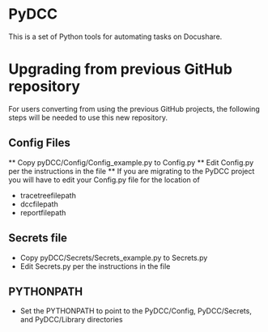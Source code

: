 # PyDCC

This is a set of Python tools for automating tasks on Docushare.

# Upgrading from previous GitHub repository
For users converting from using the previous GitHub projects, the following steps will 
be needed to use this new repository.

## Config Files
** Copy pyDCC/Config/Config_example.py to Config.py
** Edit Config.py per the instructions in the file
** If you are migrating to the PyDCC project you will have to edit your Config.py file for the location of 
- tracetreefilepath
- dccfilepath
- reportfilepath

## Secrets file
* Copy pyDCC/Secrets/Secrets_example.py to Secrets.py
* Edit Secrets.py per the instructions in the file

## PYTHONPATH
* Set the PYTHONPATH to point to the PyDCC/Config, PyDCC/Secrets, and PyDCC/Library directories